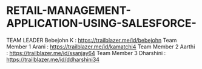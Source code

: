 # RETAIL-MANAGEMENT-APPLICATION-USING-SALESFORCE-
TEAM LEADER
Bebejohn K : https://trailblazer.me/id/bebejohn
Team Member 1
Arani : https://trailblazer.me/id/kamatchi4
Team Member 2
Aarthi : https://trailblazer.me/id/ssanjay64
Team Member 3
Dharshini : https://trailblazer.me/id/ddharshini34
